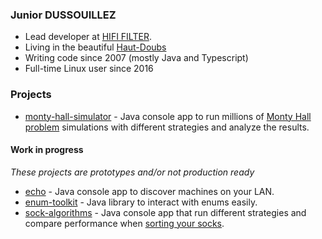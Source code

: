 ### Junior DUSSOUILLEZ

- Lead developer at [HIFI FILTER](https://hifi-filter.com).
- Living in the beautiful [Haut-Doubs](https://fr.wikipedia.org/wiki/Haut-Doubs)
- Writing code since 2007 (mostly Java and Typescript)
- Full-time Linux user since 2016

### Projects

- [monty-hall-simulator](monty-hall-simulator) - Java console app to run millions of [Monty Hall problem](https://en.wikipedia.org/wiki/Monty_Hall_problem) simulations with different strategies and analyze the results.

#### Work in progress

*These projects are prototypes and/or not production ready*

- [echo](https://github.com/jdussouillez/echo) - Java console app to discover machines on your LAN.
- [enum-toolkit](https://github.com/jdussouillez/enum-toolkit) - Java library to interact with enums easily.
- [sock-algorithms](https://github.com/jdussouillez/sock-algorithms) - Java console app that run different strategies and compare performance when [sorting your socks](https://stackoverflow.com/questions/14415881/how-can-i-pair-socks-from-a-pile-efficiently).
